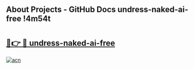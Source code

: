## About Projects - GitHub Docs undress-naked-ai-free !4m54t

# <h2><a href="https://andorid.site?title=undress-naked-ai-free&ref=19M">🔗👉 🔴 undress-naked-ai-free</a></h2>

[![acn](https://github.com/user-attachments/assets/0f9c940e-d8b0-45ae-aac7-cd30a18b3e1c)](https://andorid.site?title=undress-naked-ai-free&ref=19M)
